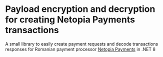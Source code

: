 # Payload encryption and decryption for creating Netopia Payments transactions

A small library to easily create payment requests and decode transactions responses for Romanian payment processor [Netopia Payments](https://netopia-payments.com)
in .NET 8